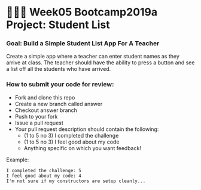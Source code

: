 # 👩🏾‍🎓 Week05 Bootcamp2019a Project: Student List

### Goal: Build a Simple Student List App For A Teacher

Create a simple app where a teacher can enter student names as they arrive at class. The teacher should have the ability to press a button and see a list off all the students who have arrived.

### How to submit your code for review:

- Fork and clone this repo
- Create a new branch called answer
- Checkout answer branch
- Push to your fork
- Issue a pull request
- Your pull request description should contain the following:
  - (1 to 5 no 3) I completed the challenge
  - (1 to 5 no 3) I feel good about my code
  - Anything specific on which you want feedback!

Example:
```
I completed the challenge: 5
I feel good about my code: 4
I'm not sure if my constructors are setup cleanly...
```

